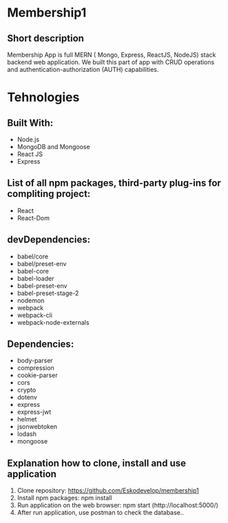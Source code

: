 # Membership1
## Short description

Membership App is full MERN ( Mongo, Express, ReactJS, NodeJS) stack backend web application. We built this part of app with CRUD operations and authentication-authorization (AUTH) capabilities.

# Tehnologies
## Built With:
* Node.js
* MongoDB and Mongoose
* React JS
* Express

## List of all npm packages, third-party plug-ins for compliting project:
* React
* React-Dom

## devDependencies:
* babel/core
* babel/preset-env
* babel-core
* babel-loader
* babel-preset-env
* babel-preset-stage-2
* nodemon
* webpack
* webpack-cli
* webpack-node-externals

## Dependencies:
* body-parser
* compression
* cookie-parser
* cors
* crypto
* dotenv
* express
* express-jwt
* helmet
* jsonwebtoken
* lodash
* mongoose

## Explanation how to clone, install and use application
1. Clone repository: https://github.com/Eskodevelop/membership1
2. Install npm packages: npm install
3. Run application on the web browser: npm start (http://localhost:5000/)
4. After run application, use postman to check the database..
